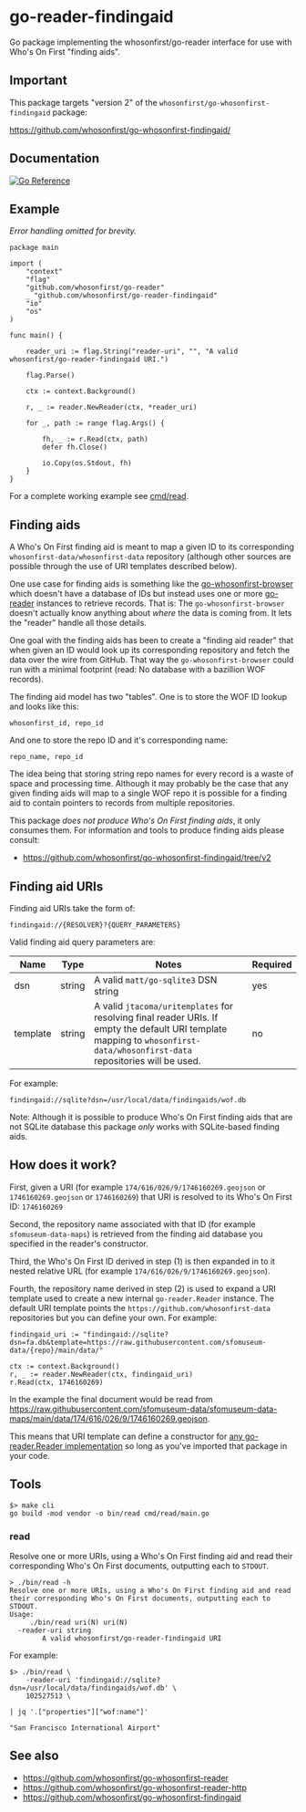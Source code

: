 # go-reader-findingaid

Go package implementing the whosonfirst/go-reader interface for use with Who's On First "finding aids".

## Important

This package targets "version 2" of the `whosonfirst/go-whosonfirst-findingaid` package:

https://github.com/whosonfirst/go-whosonfirst-findingaid/

## Documentation

[![Go Reference](https://pkg.go.dev/badge/github.com/whosonfirst/go-reader-findingaid.svg)](https://pkg.go.dev/github.com/whosonfirst/go-reader-findingaid)

## Example

_Error handling omitted for brevity._

```
package main

import (
	"context"
	"flag"
	"github.com/whosonfirst/go-reader"
	_ "github.com/whosonfirst/go-reader-findingaid"
	"io"
	"os"
)

func main() {

	reader_uri := flag.String("reader-uri", "", "A valid whosonfirst/go-reader-findingaid URI.")

	flag.Parse()

	ctx := context.Background()

	r, _ := reader.NewReader(ctx, *reader_uri)

	for _, path := range flag.Args() {

		fh, _ := r.Read(ctx, path)
		defer fh.Close()

		io.Copy(os.Stdout, fh)
	}
}
```

For a complete working example see [cmd/read](cmd/read/main.go).

## Finding aids

A Who's On First finding aid is meant to map a given ID to its corresponding `whosonfirst-data/whosonfirst-data` repository (although other sources are possible through the use of URI templates described below).

One use case for finding aids is something like the [go-whosonfirst-browser](https://github.com/whosonfirst/go-whosonfirst-browser) which doesn't have a database of IDs but instead uses one or more [go-reader](https://github.com/whosonfirst/go-reader) instances to retrieve records. That is: The `go-whosonfirst-browser` doesn't actually know anything about _where_ the data is coming from. It lets the "reader" handle all those details.

One goal with the finding aids has been to create a "finding aid reader" that when given an ID would look up its corresponding repository and fetch the data over the wire from GitHub. That way the `go-whosonfirst-browser` could run with a minimal footprint (read: No database with a bazillion WOF records).

The finding aid model has two "tables". One is to store the WOF ID lookup and looks like this:

```
whosonfirst_id, repo_id
```

And one to store the repo ID and it's corresponding name:

```
repo_name, repo_id
```

The idea being that storing string repo names for every record is a waste of space and processing time. Although it may probably be the case that any given finding aids will map to a single WOF repo it is possible for a finding aid to contain pointers to records from multiple repositories.

This package _does not produce Who's On First finding aids_, it only consumes them. For information and tools to produce finding aids please consult:

* https://github.com/whosonfirst/go-whosonfirst-findingaid/tree/v2

## Finding aid URIs

Finding aid URIs take the form of:

```
findingaid://{RESOLVER}?{QUERY_PARAMETERS}
```

Valid finding aid query parameters are:

| Name | Type | Notes | Required
| --- | --- | --- | --- |
| dsn | string | A valid `matt/go-sqlite3` DSN string | yes |
| template | string | A valid `jtacoma/uritemplates` for resolving final reader URIs. If empty the default URI template mapping to `whosonfirst-data/whosonfirst-data` repositories will be used. | no |

For example:

```
findingaid://sqlite?dsn=/usr/local/data/findingaids/wof.db
```

Note: Although it is possible to produce Who's On First finding aids that are not SQLite database this package _only_ works with SQLite-based finding aids.

## How does it work?

First, given a URI (for example `174/616/026/9/1746160269.geojson` or `1746160269.geojson` or `1746160269`) that URI is resolved to its Who's On First ID: `1746160269`

Second, the repository name associated with that ID (for example `sfomuseum-data-maps`) is retrieved from the finding aid database you specified in the reader's constructor.

Third, the Who's On First ID derived in step (1) is then expanded in to it nested relative URL (for example `174/616/026/9/1746160269.geojson`).

Fourth, the repository name derived in step (2) is used to expand a URI template used to create a new internal `go-reader.Reader` instance. The default URI template points the `https://github.com/whosonfirst-data` repositories but you can define your own. For example:

```
findingaid_uri := "findingaid://sqlite?dsn=fa.db&template=https://raw.githubusercontent.com/sfomuseum-data/{repo}/main/data/"

ctx := context.Background()
r, _ := reader.NewReader(ctx, findingaid_uri)
r.Read(ctx, 1746160269)
```

In the example the final document would be read from https://raw.githubusercontent.com/sfomuseum-data/sfomuseum-data-maps/main/data/174/616/026/9/1746160269.geojson.

This means that URI template can define a constructor for [any go-reader.Reader implementation](https://github.com/whosonfirst/go-reader#custom-readers) so long as you've imported that package in your code.

## Tools

```
$> make cli
go build -mod vendor -o bin/read cmd/read/main.go
```

### read

Resolve one or more URIs, using a Who's On First finding aid and read their corresponding Who's On First documents, outputting each to `STDOUT`.

```
> ./bin/read -h
Resolve one or more URIs, using a Who's On First finding aid and read their corresponding Who's On First documents, outputting each to STDOUT.
Usage:
	 ./bin/read uri(N) uri(N)
  -reader-uri string
    	A valid whosonfirst/go-reader-findingaid URI
```

For example:

```
$> ./bin/read \
	-reader-uri 'findingaid://sqlite?dsn=/usr/local/data/findingaids/wof.db' \
	102527513 \
	
| jq '.["properties"]["wof:name"]'

"San Francisco International Airport"
```

## See also

* https://github.com/whosonfirst/go-whosonfirst-reader
* https://github.com/whosonfirst/go-whosonfirst-reader-http
* https://github.com/whosonfirst/go-whosonfirst-findingaid

